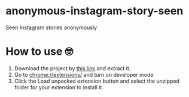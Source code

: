 # anonymous-instagram-story-seen
Seen Instagram stories anonymously

# How to use 🤓
1. Download the project by [this link](https://github.com/omidnikrah/anonymous-instagram-story-seen/archive/master.zip) and extract it.
2. Go to [chrome://extensions/](chrome://extensions/) and turn on developer mode
3. Click the Load unpacked extension button and select the unzipped folder for your extension to install it.